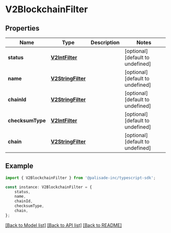 # V2BlockchainFilter


## Properties

Name | Type | Description | Notes
------------ | ------------- | ------------- | -------------
**status** | [**V2IntFilter**](V2IntFilter.md) |  | [optional] [default to undefined]
**name** | [**V2StringFilter**](V2StringFilter.md) |  | [optional] [default to undefined]
**chainId** | [**V2StringFilter**](V2StringFilter.md) |  | [optional] [default to undefined]
**checksumType** | [**V2IntFilter**](V2IntFilter.md) |  | [optional] [default to undefined]
**chain** | [**V2StringFilter**](V2StringFilter.md) |  | [optional] [default to undefined]

## Example

```typescript
import { V2BlockchainFilter } from '@palisade-inc/typescript-sdk';

const instance: V2BlockchainFilter = {
    status,
    name,
    chainId,
    checksumType,
    chain,
};
```

[[Back to Model list]](../README.md#documentation-for-models) [[Back to API list]](../README.md#documentation-for-api-endpoints) [[Back to README]](../README.md)

